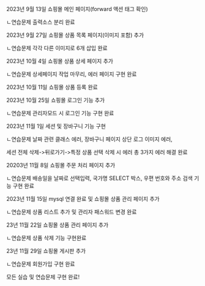 2023년 9월 13일 쇼핑몰 메인 페이지(forward 액션 태그 확인)

ㄴ연습문제 출력소스 분리 완료

2023년 9월 27일 쇼핑몰 상품 목록 페이지(이미지 포함) 추가

ㄴ연습문제 각각 다른 이미지로 6개 삽입 완료

2023년 10월 4일 쇼핑몰 상품 상세 페이지 추가

ㄴ연습문제 상세페이지 작업 마무리, 에러 페이지 구현 완료

2023년 10월 11일 쇼핑몰 상품 등록 완료

2023년 10월 25일 쇼핑몰 로그인 기능 추가

ㄴ연습문제 관리자모드 시 로그인 기능 구현 완료

2023년 11월 1일 세션 및 장바구니 기능 구현 

ㄴ연습문제 날짜 관련 클래스 에러, 장바구니 페이지 상단 로그 이미지 에러, 

세션 전체 삭제->뒤로가기->특정 상품 선택 삭제 시 에러 총 3가지 에러 해결 완료

20203년 11월 8일 쇼핑몰 주문 처리 페이지 추가

ㄴ연습문제 배송일을 날짜로 선택입력, 국가명 SELECT 박스, 우편 번호와 주소 검색 기능 구현 완료

2023년 11월 15일 mysql 연결 완료 및 쇼핑몰 상품 관리 페이지 추가

ㄴ연습문제 상품 리스트 추가 및 관리자 패스워드 변경 완료

23년 11월 22일 쇼핑몰 상품 관리 페이지 추가

ㄴ연습문제 상품 삭제 기능 구현완료

23년 11월 29일 쇼핑몰 게시판 추가

ㄴ연습문제 회원가입 구현 완료

모든 실습 및 연습문제 구현 완료!